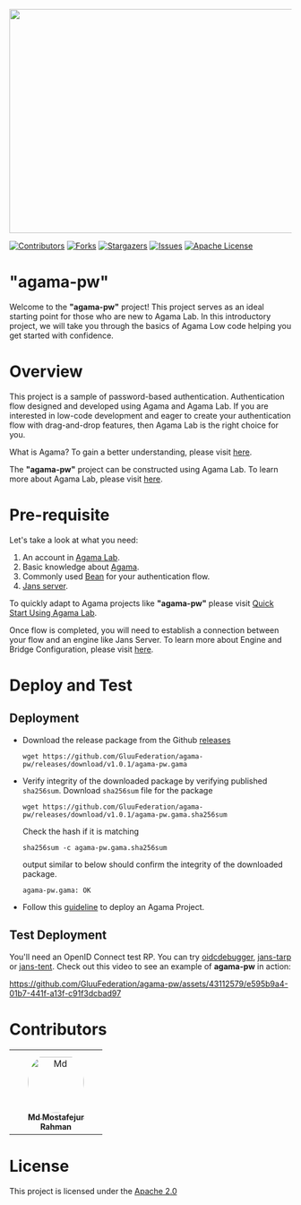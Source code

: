 <p align="left">
  <img width="600" height="400" src="https://github.com/GluuFederation/agama-pw/assets/43112579/639a8ca4-7549-4167-a5eb-5fe19fad3ff5">
</p>




[![Contributors][contributors-shield]](contributors-url)
[![Forks][forks-shield]](forks-url)
[![Stargazers][stars-shield]](stars-url)
[![Issues][issues-shield]](issues-url)
[![Apache License][license-shield]](license-url)



# "agama-pw"

Welcome to the **"agama-pw"** project! This project serves as an ideal starting point for those who are new to Agama Lab. In this introductory project, we will take you through the basics of Agama Low code helping you get started with confidence.

# Overview

This project is a sample of password-based authentication. Authentication flow designed and developed using Agama and Agama Lab. If you are interested in low-code development and eager to create your authentication flow with drag-and-drop features, then Agama Lab is the right choice for you.

What is Agama? To gain a better understanding, please visit [here](https://docs.jans.io/head/agama/introduction). 

The **"agama-pw"** project can be constructed using Agama Lab. To learn more about Agama Lab, please visit [here](https://gluu.org/agama-lab).

# Pre-requisite
Let's take a look at what you need:
1. An account in [Agama Lab](https://gluu.org/agama-lab/).
2. Basic knowledge about [Agama](https://docs.jans.io/head/agama/introduction).
3. Commonly used [Bean](https://docs.jans.io/head/admin/developer/managed-beans/#1-authenticationservice) for your authentication flow.
4. [Jans server](https://docs.jans.io/head/admin/install/).

To quickly adapt to Agama projects like **"agama-pw"** please visit [Quick Start Using Agama Lab](https://docs.jans.io/head/admin/developer/agama/quick-start-using-agama-lab/).

Once flow is completed, you will need to establish a connection between your flow and an engine like Jans Server. To learn more about Engine and Bridge Configuration, please visit [here](https://docs.jans.io/head/admin/developer/agama/engine-bridge-config/).

# Deploy and Test

## Deployment 

* Download the release package from the Github [releases](https://github.com/GluuFederation/agama-pw/releases)
  ```
  wget https://github.com/GluuFederation/agama-pw/releases/download/v1.0.1/agama-pw.gama
  ```
* Verify integrity of the downloaded package by verifying published `sha256sum`.
  Download `sha256sum` file for the package
  ```
  wget https://github.com/GluuFederation/agama-pw/releases/download/v1.0.1/agama-pw.gama.sha256sum
  ```
  Check the hash if it is matching
  ```
  sha256sum -c agama-pw.gama.sha256sum
  ```
  output similar to below should confirm the integrity of the downloaded package.
  ```
  agama-pw.gama: OK
  ```

* Follow this [guideline](https://docs.jans.io/head/admin/developer/agama/quick-start-using-agama-lab/#deploy-agama-project) to deploy an Agama Project.

## Test Deployment

You'll need an OpenID Connect test RP. You can try [oidcdebugger](https://oidcdebugger.com/),
[jans-tarp](https://github.com/JanssenProject/jans/tree/main/demos/jans-tarp) or [jans-tent](https://github.com/JanssenProject/jans/tree/main/demos/jans-tent). Check out this video to see
an example of **agama-pw** in action:

https://github.com/GluuFederation/agama-pw/assets/43112579/e595b9a4-01b7-441f-a13f-c91f3dcbad97


# Contributors

<table>
<tr>
    <td align="center" style="word-wrap: break-word; width: 150.0; height: 150.0">
        <a href=https://github.com/mmrraju>
            <img src=https://avatars.githubusercontent.com/u/43112579?v=4 width="100;"  style="border-radius:50%;align-items:center;justify-content:center;overflow:hidden;padding-top:10px" alt=Md Mostafejur Rahman/>
            <br />
            <sub style="font-size:14px"><b>Md Mostafejur Rahman</b></sub>
        </a>
    </td>
</tr>
</table>

# License

This project is licensed under the [Apache 2.0](https://github.com/GluuFederation/agama-pw/blob/main/LICENSE)


<!-- This are stats url reference for this repository -->
[contributors-shield]: https://img.shields.io/github/contributors/GluuFederation/agama-pw.svg?style=for-the-badge
[contributors-url]: https://github.com/GluuFederation/agama-pw/graphs/contributors
[forks-shield]: https://img.shields.io/github/forks/GluuFederation/agama-pw.svg?style=for-the-badge
[forks-url]: https://github.com/GluuFederation/agama-pw/network/members
[stars-shield]: https://img.shields.io/github/stars/GluuFederation/agama-pw?style=for-the-badge
[stars-url]: https://github.com/GluuFederation/agama-pw/stargazers
[issues-shield]: https://img.shields.io/github/issues/GluuFederation/agama-pw.svg?style=for-the-badge
[issues-url]: https://github.com/GluuFederation/agama-pw/issues
[license-shield]: https://img.shields.io/github/license/GluuFederation/agama-pw.svg?style=for-the-badge
[license-url]: https://github.com/GluuFederation/agama-pw/blob/main/LICENSE
